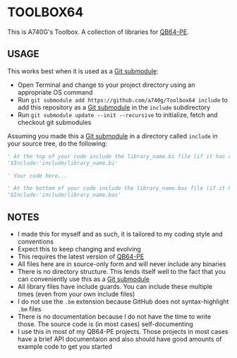 # TOOLBOX64

This is A740G's Toolbox. A collection of libraries for [QB64-PE](https://github.com/QB64-Phoenix-Edition/QB64pe).

## USAGE

This works best when it is used as a [Git submodule](https://git-scm.com/book/en/v2/Git-Tools-Submodules):

- Open Terminal and change to your project directory using an appropriate OS command
- Run `git submodule add https://github.com/a740g/Toolbox64 include` to add this repository as a [Git submodule](https://git-scm.com/book/en/v2/Git-Tools-Submodules) in the `include` subdirectory
- Run `git submodule update --init --recursive` to initialize, fetch and checkout git submodules

Assuming you made this a [Git submodule](https://git-scm.com/book/en/v2/Git-Tools-Submodules) in a directory called `include` in your source tree, do the following:

```vb
' At the top of your code include the library_name.bi file (if it has one)
'$Include:'include/library_name.bi'

' Your code here...

' At the bottom of your code include the library_name.bas file (if it has one)
'$Include:'include/library_name.bas'
```

## NOTES

- I made this for myself and as such, it is tailored to my coding style and conventions
- Expect this to keep changing and evolving
- This requires the latest version of [QB64-PE](https://github.com/QB64-Phoenix-Edition/QB64pe/releases/latest)
- All files here are in source-only form and will never include any binaries
- There is no directory structure. This lends itself well to the fact that you can conveniently use this as a [Git submodule](https://git-scm.com/book/en/v2/Git-Tools-Submodules)
- All library files have include guards. You can include these multiple times (even from your own include files)
- I do not use the `.bm` extension because GitHub does not syntax-highlight `.bm` files
- There is no documentation because I do not have the time to write those. The source code is (in most cases) self-documenting
- I use this in most of my QB64-PE projects. Those projects in most cases have a brief API documentaion and also should have good amounts of example code to get you started
